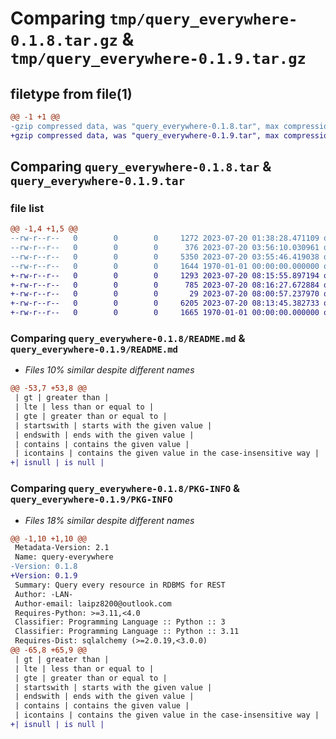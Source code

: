 # Comparing `tmp/query_everywhere-0.1.8.tar.gz` & `tmp/query_everywhere-0.1.9.tar.gz`

## filetype from file(1)

```diff
@@ -1 +1 @@
-gzip compressed data, was "query_everywhere-0.1.8.tar", max compression
+gzip compressed data, was "query_everywhere-0.1.9.tar", max compression
```

## Comparing `query_everywhere-0.1.8.tar` & `query_everywhere-0.1.9.tar`

### file list

```diff
@@ -1,4 +1,5 @@
--rw-r--r--   0        0        0     1272 2023-07-20 01:38:28.471109 query_everywhere-0.1.8/README.md
--rw-r--r--   0        0        0      376 2023-07-20 03:56:10.030961 query_everywhere-0.1.8/pyproject.toml
--rw-r--r--   0        0        0     5350 2023-07-20 03:55:46.419038 query_everywhere-0.1.8/query_everywhere/__init__.py
--rw-r--r--   0        0        0     1644 1970-01-01 00:00:00.000000 query_everywhere-0.1.8/PKG-INFO
+-rw-r--r--   0        0        0     1293 2023-07-20 08:15:55.897194 query_everywhere-0.1.9/README.md
+-rw-r--r--   0        0        0      785 2023-07-20 08:16:27.672884 query_everywhere-0.1.9/pyproject.toml
+-rw-r--r--   0        0        0       29 2023-07-20 08:00:57.237970 query_everywhere-0.1.9/query_everywhere/__init__.py
+-rw-r--r--   0        0        0     6205 2023-07-20 08:13:45.382733 query_everywhere-0.1.9/query_everywhere/queryer.py
+-rw-r--r--   0        0        0     1665 1970-01-01 00:00:00.000000 query_everywhere-0.1.9/PKG-INFO
```

### Comparing `query_everywhere-0.1.8/README.md` & `query_everywhere-0.1.9/README.md`

 * *Files 10% similar despite different names*

```diff
@@ -53,7 +53,8 @@
 | gt | greater than |
 | lte | less than or equal to |
 | gte | greater than or equal to |
 | startswith | starts with the given value |
 | endswith | ends with the given value |
 | contains | contains the given value |
 | icontains | contains the given value in the case-insensitive way |
+| isnull | is null |
```

### Comparing `query_everywhere-0.1.8/PKG-INFO` & `query_everywhere-0.1.9/PKG-INFO`

 * *Files 18% similar despite different names*

```diff
@@ -1,10 +1,10 @@
 Metadata-Version: 2.1
 Name: query-everywhere
-Version: 0.1.8
+Version: 0.1.9
 Summary: Query every resource in RDBMS for REST
 Author: -LAN-
 Author-email: laipz8200@outlook.com
 Requires-Python: >=3.11,<4.0
 Classifier: Programming Language :: Python :: 3
 Classifier: Programming Language :: Python :: 3.11
 Requires-Dist: sqlalchemy (>=2.0.19,<3.0.0)
@@ -65,8 +65,9 @@
 | gt | greater than |
 | lte | less than or equal to |
 | gte | greater than or equal to |
 | startswith | starts with the given value |
 | endswith | ends with the given value |
 | contains | contains the given value |
 | icontains | contains the given value in the case-insensitive way |
+| isnull | is null |
```

